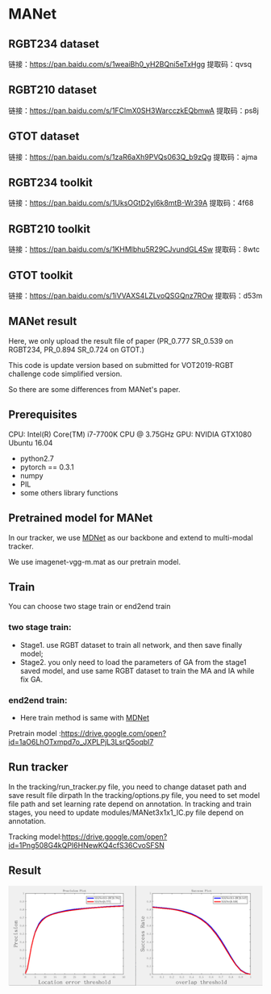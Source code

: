 # MANet


## RGBT234 dataset
链接：https://pan.baidu.com/s/1weaiBh0_yH2BQni5eTxHgg 
提取码：qvsq
## RGBT210 dataset
链接：https://pan.baidu.com/s/1FClmX0SH3WarcczkEQbmwA 
提取码：ps8j 
## GTOT dataset
链接：https://pan.baidu.com/s/1zaR6aXh9PVQs063Q_b9zQg 
提取码：ajma
## RGBT234 toolkit
链接：https://pan.baidu.com/s/1UksOGtD2yl6k8mtB-Wr39A 
提取码：4f68
## RGBT210 toolkit
链接：https://pan.baidu.com/s/1KHMlbhu5R29CJvundGL4Sw 
提取码：8wtc
## GTOT toolkit
链接：https://pan.baidu.com/s/1iVVAXS4LZLvoQSGQnz7ROw 
提取码：d53m


## MANet result
Here, we only upload the result file of paper (PR_0.777 SR_0.539 on RGBT234, PR_0.894 SR_0.724 on GTOT.)

This code is update version based on submitted for VOT2019-RGBT challenge code simplified version.

So there are some differences from MANet's paper.

## Prerequisites

CPU: Intel(R) Core(TM) i7-7700K CPU @ 3.75GHz
GPU: NVIDIA GTX1080
Ubuntu 16.04

* python2.7
* pytorch == 0.3.1
* numpy
* PIL
* some others library functions 

## Pretrained model for MANet

In our tracker, we use [MDNet](https://github.com/HyeonseobNam/py-MDNet) as our backbone and extend to multi-modal tracker.

We use imagenet-vgg-m.mat as our pretrain model.

## Train

You can choose two stage train or end2end train
### two stage train: 
* Stage1. use RGBT dataset to train all network, and then save finally model; 
* Stage2. you only need to load the parameters of GA from the stage1 saved model, and use same RGBT dataset to train the MA and IA while fix GA.   
### end2end train:
* Here train method is same with [MDNet](https://github.com/HyeonseobNam/py-MDNet)

Pretrain model :https://drive.google.com/open?id=1aO6LhOTxmpd7o_JXPLPjL3LsrQ5oqbl7

## Run tracker

In the tracking/run_tracker.py file, you need to change dataset path and save result file dirpath 
In the tracking/options.py file, you need to set model file path and set learning rate depend on annotation.
In tracking and train stages, you need to update modules/MANet3x1x1_IC.py file depend on annotation.

Tracking model:https://drive.google.com/open?id=1Png508G4kQPI6HNewKQ4cfS36CvoSFSN

## Result
 ![image](https://github.com/Alexadlu/MANet/blob/master/MANet-rgbt234.png)
